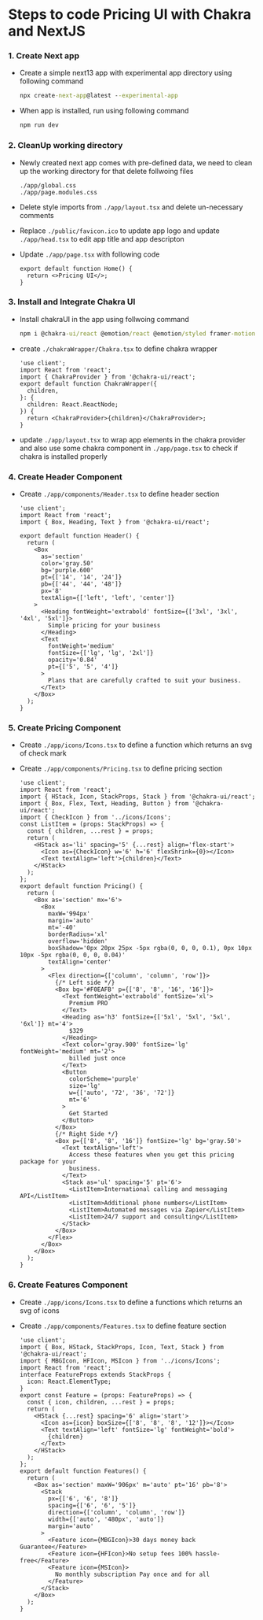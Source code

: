 # Steps to code Pricing UI with Chakra and NextJS

### 1. Create Next app

- Create a simple next13 app with experimental app directory using following command

  ```cmd
  npx create-next-app@latest --experimental-app
  ```

- When app is installed, run using following command

  ```cmd
  npm run dev
  ```

### 2. CleanUp working directory

- Newly created next app comes with pre-defined data, we need to clean up the working directory for that delete follwoing files

  ```
  ./app/global.css
  ./app/page.modules.css
  ```

- Delete style imports from `./app/layout.tsx` and delete un-necessary comments
- Replace `./public/favicon.ico` to update app logo and update `./app/head.tsx` to edit app title and app descripton
- Update `./app/page.tsx` with following code

  ```tsx
  export default function Home() {
    return <>Pricing UI</>;
  }
  ```

### 3. Install and Integrate Chakra UI

- Install chakraUI in the app using follwoing command

  ```cmd
  npm i @chakra-ui/react @emotion/react @emotion/styled framer-motion
  ```

- create `./chakraWrapper/Chakra.tsx` to define chakra wrapper

  ```tsx
  'use client';
  import React from 'react';
  import { ChakraProvider } from '@chakra-ui/react';
  export default function ChakraWrapper({
    children,
  }: {
    children: React.ReactNode;
  }) {
    return <ChakraProvider>{children}</ChakraProvider>;
  }
  ```

- update `./app/layout.tsx` to wrap app elements in the chakra provider and also use some chakra component in `./app/page.tsx` to check if chakra is installed properly

### 4. Create Header Component

- Create `./app/components/Header.tsx` to define header section

  ```tsx
  'use client';
  import React from 'react';
  import { Box, Heading, Text } from '@chakra-ui/react';

  export default function Header() {
    return (
      <Box
        as='section'
        color='gray.50'
        bg='purple.600'
        pt={['14', '14', '24']}
        pb={['44', '44', '48']}
        px='8'
        textAlign={['left', 'left', 'center']}
      >
        <Heading fontWeight='extrabold' fontSize={['3xl', '3xl', '4xl', '5xl']}>
          Simple pricing for your business
        </Heading>
        <Text
          fontWeight='medium'
          fontSize={['lg', 'lg', '2xl']}
          opacity='0.84'
          pt={['5', '5', '4']}
        >
          Plans that are carefully crafted to suit your business.
        </Text>
      </Box>
    );
  }
  ```

### 5. Create Pricing Component

- Create `./app/icons/Icons.tsx` to define a function which returns an svg of check mark

- Create `./app/components/Pricing.tsx` to define pricing section

  ```tsx
  'use client';
  import React from 'react';
  import { HStack, Icon, StackProps, Stack } from '@chakra-ui/react';
  import { Box, Flex, Text, Heading, Button } from '@chakra-ui/react';
  import { CheckIcon } from '../icons/Icons';
  const ListItem = (props: StackProps) => {
    const { children, ...rest } = props;
    return (
      <HStack as='li' spacing='5' {...rest} align='flex-start'>
        <Icon as={CheckIcon} w='6' h='6' flexShrink={0}></Icon>
        <Text textAlign='left'>{children}</Text>
      </HStack>
    );
  };
  export default function Pricing() {
    return (
      <Box as='section' mx='6'>
        <Box
          maxW='994px'
          margin='auto'
          mt='-40'
          borderRadius='xl'
          overflow='hidden'
          boxShadow='0px 20px 25px -5px rgba(0, 0, 0, 0.1), 0px 10px 10px -5px rgba(0, 0, 0, 0.04)'
          textAlign='center'
        >
          <Flex direction={['column', 'column', 'row']}>
            {/* Left side */}
            <Box bg='#F0EAFB' p={['8', '8', '16', '16']}>
              <Text fontWeight='extrabold' fontSize='xl'>
                Premium PRO
              </Text>
              <Heading as='h3' fontSize={['5xl', '5xl', '5xl', '6xl']} mt='4'>
                $329
              </Heading>
              <Text color='gray.900' fontSize='lg' fontWeight='medium' mt='2'>
                billed just once
              </Text>
              <Button
                colorScheme='purple'
                size='lg'
                w={['auto', '72', '36', '72']}
                mt='6'
              >
                Get Started
              </Button>
            </Box>
            {/* Right Side */}
            <Box p={['8', '8', '16']} fontSize='lg' bg='gray.50'>
              <Text textAlign='left'>
                Access these features when you get this pricing package for your
                business.
              </Text>
              <Stack as='ul' spacing='5' pt='6'>
                <ListItem>International calling and messaging API</ListItem>
                <ListItem>Additional phone numbers</ListItem>
                <ListItem>Automated messages via Zapier</ListItem>
                <ListItem>24/7 support and consulting</ListItem>
              </Stack>
            </Box>
          </Flex>
        </Box>
      </Box>
    );
  }
  ```

### 6. Create Features Component

- Create `./app/icons/Icons.tsx` to define a functions which returns an svg of icons

- Create `./app/components/Features.tsx` to define feature section

  ```tsx
  'use client';
  import { Box, HStack, StackProps, Icon, Text, Stack } from '@chakra-ui/react';
  import { MBGIcon, HFIcon, MSIcon } from '../icons/Icons';
  import React from 'react';
  interface FeatureProps extends StackProps {
    icon: React.ElementType;
  }
  export const Feature = (props: FeatureProps) => {
    const { icon, children, ...rest } = props;
    return (
      <HStack {...rest} spacing='6' align='start'>
        <Icon as={icon} boxSize={['8', '8', '8', '12']}></Icon>
        <Text textAlign='left' fontSize='lg' fontWeight='bold'>
          {children}
        </Text>
      </HStack>
    );
  };
  export default function Features() {
    return (
      <Box as='section' maxW='906px' m='auto' pt='16' pb='8'>
        <Stack
          px={['6', '6', '8']}
          spacing={['6', '6', '5']}
          direction={['column', 'column', 'row']}
          width={['auto', '480px', 'auto']}
          margin='auto'
        >
          <Feature icon={MBGIcon}>30 days money back Guarantee</Feature>
          <Feature icon={HFIcon}>No setup fees 100% hassle-free</Feature>
          <Feature icon={MSIcon}>
            No monthly subscription Pay once and for all
          </Feature>
        </Stack>
      </Box>
    );
  }
  ```
